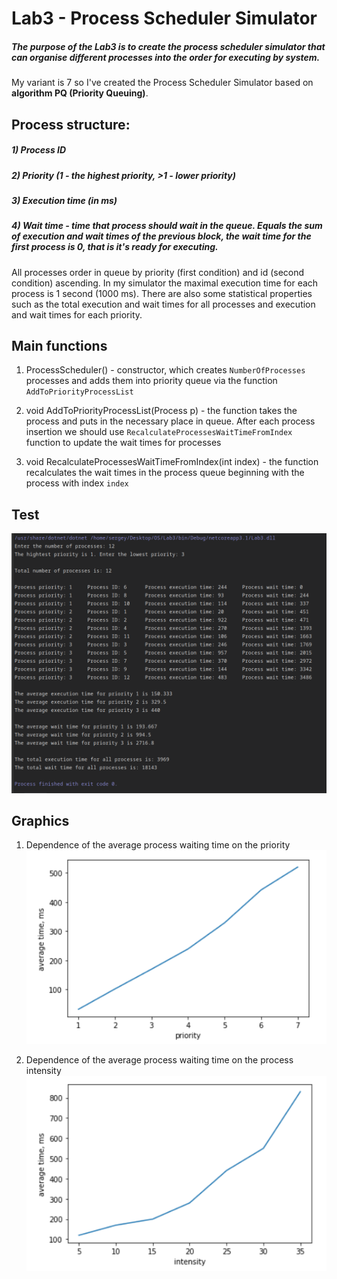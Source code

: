 # Lab3 - Process Scheduler Simulator

##### The purpose of the Lab3 is to create the process scheduler simulator that can organise different processes into the order for executing by system.

My variant is 7 so I've created the Process Scheduler Simulator based on 
**algorithm PQ (Priority Queuing)**.

## Process structure:
##### 1) Process ID
##### 2) Priority (1 - the highest priority, >1 - lower priority)
##### 3) Execution time (in ms)
##### 4) Wait time - time that process should wait in the queue. Equals the sum of execution and wait times of the previous block, the wait time for the first process is 0, that is it's ready for executing.

All processes order in queue by priority (first condition) and id (second condition) ascending.
In my simulator the maximal execution time for each process is 1 second (1000 ms).
There are also some statistical properties such as the total execution and wait times for all processes and
execution and wait times for each priority.

## Main functions

1) ProcessScheduler() - constructor, which creates `NumberOfProcesses` processes
and adds them into priority queue via the function `AddToPriorityProcessList`

2) void AddToPriorityProcessList(Process p) - the function takes the process and puts in the necessary place in queue.
After each process insertion we should use `RecalculateProcessesWaitTimeFromIndex` function to update the wait times for processes

3) void RecalculateProcessesWaitTimeFromIndex(int index) - the function recalculates the wait times in the process queue beginning with the process with index `index`

## Test 

![](img/Screenshot_20201125_222154.png)

## Graphics

1) Dependence of the average process waiting time on the priority
![](img/Screenshot_20201202_202147.png)

2) Dependence of the average process waiting time on the process intensity
![](img/Screenshot_20201202_204913.png)